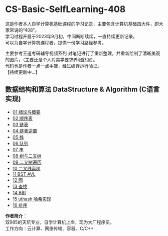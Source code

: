 # CS-Basic-SelfLearning-408

这是作者本人自学计算机基础课程的学习记录，主要包含计算机基础四大件，即大家常说的“408”。  
学习过程开启于2023年9月初，中间断断续续，一直持续更新记录。  
可以为自学计算机课程者，提供一份学习路径参考。

主要参考王道考研辅导视频系列 对笔记进行了重新整理，并重新绘制了清晰美观的图片，（主要还是个人对美学要求养眼舒服）。  
代码也是作者一点一点手敲，经过编译运行验证。  
【持续更新中...】

## 数据结构和算法 DataStructure & Algorithm (C语言实现) 
- [01 绪论与概要](01%20【DSA】数据结构与算法（C语言版本）/Ch01%20绪论与概要.md)
- [02 顺序表](01%20【DSA】数据结构与算法（C语言版本）/Ch02-1%20顺序表.md)
- [03 链表](01%20【DSA】数据结构与算法（C语言版本）/Ch02-2%20链表.md)
- [04 链表逆置](01%20【DSA】数据结构与算法（C语言版本）/Ch02-3%20链表逆置.md)
- [05 栈](01%20【DSA】数据结构与算法（C语言版本）/Ch03-1%20栈.md)
- [06 队列](01%20【DSA】数据结构与算法（C语言版本）/Ch03-2%20队列.md)
- [07 串](01%20【DSA】数据结构与算法（C语言版本）/Ch04%20串.md)
- [08 树与二叉树](01%20【DSA】数据结构与算法（C语言版本）/Ch05-1%20树与二叉树.md)
- [09 二叉树遍历](01%20【DSA】数据结构与算法（C语言版本）/Ch05-2%20二叉树遍历.md)
- [10 二叉线索树](01%20【DSA】数据结构与算法（C语言版本）/Ch05-3%20二叉线索树.md)
- [11 BST AVL](01%20【DSA】数据结构与算法（C语言版本）/Ch05-4%20BST%20AVL.md)
- [12 图](01%20【DSA】数据结构与算法（C语言版本）/Ch06%20图.md)
- [13 查找](01%20【DSA】数据结构与算法（C语言版本）/Ch07-1%20查找.md)
- [14 B树](01%20【DSA】数据结构与算法（C语言版本）/Ch07-2%20B树.md)
- [15 uthash 哈希实现](01%20【DSA】数据结构与算法（C语言版本）/Ch07-3%20uthash%20库哈希实现.md)
- [16 排序](01%20【DSA】数据结构与算法（C语言版本）/Ch08%20排序.md)



**作者简介**：  
双985的天坑专业，自学计算机上岸，现为大厂程序员。  
工作方向：云计算、网络传输、容器、C/C++
